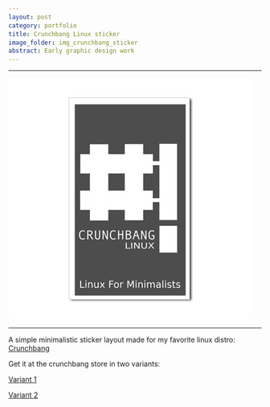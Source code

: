 ```yaml
---
layout: post
category: portfolio
title: Crunchbang Linux sticker
image_folder: img_crunchbang_sticker
abstract: Early graphic design work
---
```


<hr/>
<img src="/img/img_crunchbang_sticker/thumbnail.jpg" class="img-polaroid centered-img" alt="Crunchbang Linux sticker" />
<hr/>

A simple minimalistic sticker layout made for my favorite linux distro: [Crunchbang](http://crunchbang.org/)

Get it at the crunchbang store in two variants:

[Variant 1](http://www.cafepress.com/crunchbanglinux.400712372)

[Variant 2](http://www.cafepress.com/crunchbanglinux.400712815)
